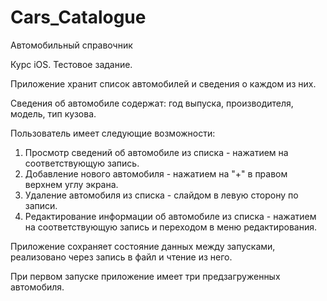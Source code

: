 # Cars_Catalogue
Автомобильный
справочник

Курс iOS. Тестовое задание.

Приложение хранит список автомобилей и сведения о каждом из них.

Сведения об автомобиле содержат: год выпуска, производителя, модель, тип кузова.

Пользователь имеет следующие возможности:
1. Просмотр сведений об автомобиле из списка - нажатием на соответствующую запись.
2. Добавление нового автомобиля - нажатием на "+" в правом верхнем углу экрана.
3. Удаление автомобиля из списка - слайдом в левую сторону по записи.
4. Редактирование информации об автомобиле из списка - нажатием на соответствующую запись и переходом в меню редактирования.

Приложение сохраняет состояние данных между запусками, реализовано через запись в файл и чтение из него.

При первом запуске приложение имеет три предзагруженных автомобиля.
